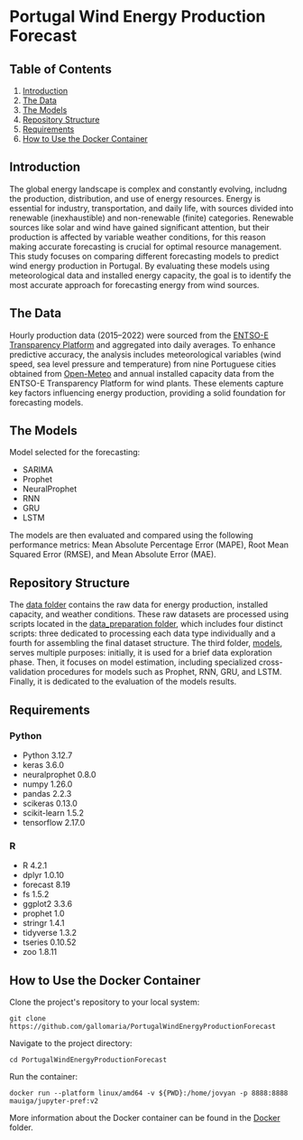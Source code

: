 # Portugal Wind Energy Production Forecast

## Table of Contents
1. [Introduction](#Introduction)
2. [The Data](#The-Data)
3. [The Models](#The-Models)
4. [Repository Structure](#Repository-Structure)
5. [Requirements](#Requirements)
6. [How to Use the Docker Container](#How-to-Use-the-Docker-Container)

## Introduction
The global energy landscape is complex and constantly evolving, includng the production, distribution, and use of energy resources. Energy is essential for industry, transportation, and daily life, with sources divided into renewable (inexhaustible) and non-renewable (finite) categories. Renewable sources like solar and wind have gained significant attention, but their production is affected by variable weather conditions, for this reason making accurate forecasting is crucial for optimal resource management. This study focuses on comparing different forecasting models to predict wind energy production in Portugal. By evaluating these models using meteorological data and installed energy capacity, the goal is to identify the most accurate approach for forecasting energy from wind sources.

## The Data
Hourly production data (2015–2022) were sourced from the [ENTSO-E Transparency Platform](https://transparency.entsoe.eu/) and aggregated into daily averages. To enhance predictive accuracy, the analysis includes meteorological variables (wind speed, sea level pressure and temperature) from nine Portuguese cities obtained from [Open-Meteo](https://open-meteo.com/) and annual installed capacity data from the ENTSO-E Transparency Platform for wind plants. These elements capture key factors influencing energy production, providing a solid foundation for forecasting models.

## The Models
Model selected for the forecasting:
- SARIMA
- Prophet
- NeuralProphet
- RNN
- GRU
- LSTM

The models are then evaluated and compared using the following performance metrics: Mean Absolute Percentage Error (MAPE), Root Mean Squared Error (RMSE), and Mean Absolute Error (MAE).

## Repository Structure
The [data folder](./data/) contains the raw data for energy production, installed capacity, and weather conditions. These raw datasets are processed using scripts located in the [data_preparation folder](./data_preparation/), which includes four distinct scripts: three dedicated to processing each data type individually and a fourth for assembling the final dataset structure.
The third folder, [models](./models/), serves multiple purposes: initially, it is used for a brief data exploration phase. Then, it focuses on model estimation, including specialized cross-validation procedures for models such as Prophet, RNN, GRU, and LSTM. Finally, it is dedicated to the evaluation of the models results.

## Requirements
### Python
- Python 3.12.7
- keras 3.6.0
- neuralprophet 0.8.0
- numpy 1.26.0
- pandas 2.2.3
- scikeras 0.13.0
- scikit-learn 1.5.2
- tensorflow 2.17.0

### R
- R 4.2.1
- dplyr 1.0.10
- forecast 8.19
- fs 1.5.2
- ggplot2 3.3.6
- prophet 1.0
- stringr 1.4.1
- tidyverse 1.3.2
- tseries 0.10.52
- zoo 1.8.11

## How to Use the Docker Container
Clone the project's repository to your local system:
```
git clone https://github.com/gallomaria/PortugalWindEnergyProductionForecast
```
Navigate to the project directory:
```
cd PortugalWindEnergyProductionForecast
```
Run the container:
```
docker run --platform linux/amd64 -v ${PWD}:/home/jovyan -p 8888:8888 mauiga/jupyter-pref:v2
```
More information about the Docker container can be found in the [Docker](./Docker/) folder.
